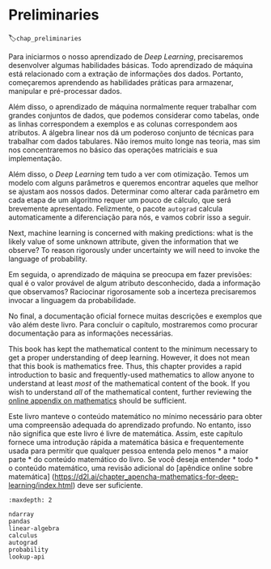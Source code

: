 #  Preliminaries
:label:`chap_preliminaries`

Para iniciarmos o nosso aprendizado de *Deep Learning*,
precisaremos desenvolver algumas habilidades básicas.
Todo aprendizado de máquina está relacionado
com a extração de informações dos dados.
Portanto, começaremos aprendendo as habilidades práticas
para armazenar, manipular e pré-processar dados.

Além disso, o aprendizado de máquina normalmente requer
trabalhar com grandes conjuntos de dados, que podemos considerar como tabelas,
onde as linhas correspondem a exemplos
e as colunas correspondem aos atributos.
A álgebra linear nos dá um poderoso conjunto de técnicas
para trabalhar com dados tabulares.
Não iremos muito longe nas teoria, mas sim nos concentraremos no básico
das operações matriciais e sua implementação.

Além disso, o *Deep Learning* tem tudo a ver com otimização.
Temos um modelo com alguns parâmetros e
queremos encontrar aqueles que melhor se ajustam aos nossos dados.
Determinar como alterar cada parâmetro em cada etapa de um algoritmo
requer um pouco de cálculo, que será brevemente apresentado.
Felizmente, o pacote `autograd` calcula automaticamente a diferenciação para nós,
e vamos cobrir isso a seguir.

Next, machine learning is concerned with making predictions:
what is the likely value of some unknown attribute,
given the information that we observe?
To reason rigorously under uncertainty
we will need to invoke the language of probability.

Em seguida, o aprendizado de máquina se preocupa em fazer previsões:
qual é o valor provável de algum atributo desconhecido,
dada a informação que observamos?
Raciocinar rigorosamente sob a incerteza
precisaremos invocar a linguagem da probabilidade.

No final, a documentação oficial fornece
muitas descrições e exemplos que vão além deste livro.
Para concluir o capítulo, mostraremos como procurar documentação para
as informações necessárias.

This book has kept the mathematical content to the minimum necessary
to get a proper understanding of deep learning.
However, it does not mean that
this book is mathematics free.
Thus, this chapter provides a rapid introduction to
basic and frequently-used mathematics to allow anyone to understand
at least *most* of the mathematical content of the book.
If you wish to understand *all* of the mathematical content,
further reviewing the [online appendix on mathematics](https://d2l.ai/chapter_appendix-mathematics-for-deep-learning/index.html) should be sufficient.

Este livro manteve o conteúdo matemático no mínimo necessário
para obter uma compreensão adequada do aprendizado profundo.
No entanto, isso não significa que
este livro é livre de matemática.
Assim, este capítulo fornece uma introdução rápida a
matemática básica e frequentemente usada para permitir que qualquer pessoa entenda
pelo menos * a maior parte * do conteúdo matemático do livro.
Se você deseja entender * todo * o conteúdo matemático,
uma revisão adicional do [apêndice online sobre matemática] (https://d2l.ai/chapter_apencha-mathematics-for-deep-learning/index.html) deve ser suficiente.

```toc
:maxdepth: 2

ndarray
pandas
linear-algebra
calculus
autograd
probability
lookup-api
```

<!--stackedit_data:
eyJoaXN0b3J5IjpbMTcwNjI0MjA2M119
-->